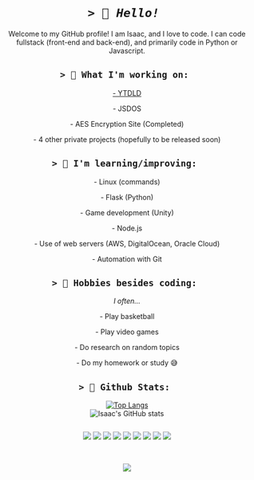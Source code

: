 <div align="center" line-spacing="0"> 

# ***```> 👋 Hello! ```***
Welcome to my GitHub profile!  I am Isaac, and I love to code. I can code fullstack (front-end and back-end), and primarily code in Python or Javascript.

## ```> 🧐 What I'm working on: ```
  <a href="https://github.com/IsaacLK/JSDOS"><p>- YTDLD</p></a>
<p>- JSDOS</p>
<p>- AES Encryption Site (Completed)</p>
<p>- 4 other private projects (hopefully to be released soon)</p>
  
## ```> 🧠 I'm learning/improving: ```
<p>- Linux (commands)</p>
<p>- Flask (Python)</p>
<p>- Game development (Unity)</p>
<p>- Node.js</p>
<p>- Use of web servers (AWS, DigitalOcean, Oracle Cloud)</p>
<p>- Automation with Git</p>

## ```> 👀 Hobbies besides coding: ```
*I often...*
<p>- Play basketball</p>
<p>- Play video games</p>
<p>- Do research on random topics </p>
<p>- Do my homework or study 😅</p>

## ```> 💯 Github Stats: ```
[![Top Langs](https://github-readme-stats.vercel.app/api/top-langs/?username=isaaclk&layout=compact&theme=nightowl)](https://github.com/anuraghazra/github-readme-stats)<br>
![Isaac's GitHub stats](https://github-readme-stats.vercel.app/api?username=isaaclk&theme=nightowl&show_icons=true&count_private=true)

<p><img src="https://github-readme-streak-stats.herokuapp.com/?user=isaaclk&theme=nightowl" alt="" /></p>
  


![](https://img.shields.io/badge/Python-14354C?style=for-the-badge&logo=python&logoColor=white) 
![](https://img.shields.io/badge/Flask-000000?style=for-the-badge&logo=flask&logoColor=white)
![](https://img.shields.io/badge/HTML5-E34F26?style=for-the-badge&logo=html5&logoColor=white) 
![](https://img.shields.io/badge/JavaScript-F7DF1E?style=for-the-badge&logo=javascript&logoColor=black) 
![](https://img.shields.io/badge/CSS3-1572B6?style=for-the-badge&logo=css3&logoColor=white) 
![](https://img.shields.io/badge/Node.js-43853D?style=for-the-badge&logo=node.js&logoColor=white) 
![](https://img.shields.io/badge/Amazon_AWS-232F3E?style=for-the-badge&logo=amazon-aws&logoColor=white) 
![](https://img.shields.io/badge/Unity-100000?style=for-the-badge&logo=unity&logoColor=white) 
![](https://img.shields.io/badge/C%23-239120?style=for-the-badge&logo=c-sharp&logoColor=white) 

<br>
  
![](https://komarev.com/ghpvc/?username=IsaacLK&style=for-the-badge&color=001170) 
</div>
<!---
IsaacLK/IsaacLK is a ✨ special ✨ repository because its `README.md` (this file) appears on your GitHub profile.
You can click the Preview link to take a look at your changes.
--->

